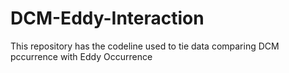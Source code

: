 # DCM-Eddy-Interaction
This repository has the codeline used to tie data comparing DCM pccurrence with Eddy Occurrence
